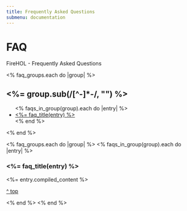 ```yaml
---
title: Frequently Asked Questions
submenu: documentation
---
```


FAQ
===

FireHOL - Frequently Asked Questions

<% faq_groups.each do |group| %>
<h2><%= group.sub(/[^-]*-/, "") %></h2>
<ul>
  <% faqs_in_group(group).each do |entry| %>
  <li><a href="#<%= faq_id(entry) %>"><%= faq_title(entry) %></a></li>
  <% end %>
</ul>
<% end %>

<% faq_groups.each do |group| %>
<% faqs_in_group(group).each do |entry| %>
<h3 id="<%= faq_id(entry) %>"><%= faq_title(entry) %></h3>
<%= entry.compiled_content %>
<p><a href="/faq/">^ top</a></p>
<% end %>
<% end %>

